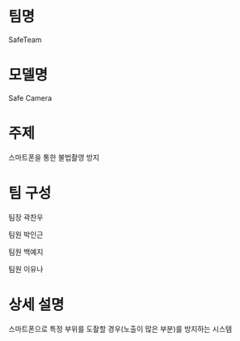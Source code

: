 # 팀명
SafeTeam

# 모델명
Safe Camera

# 주제
스마트폰을 통한 불법촬영 방지 

# 팀 구성
팀장 곽찬우

팀원 박인근

팀원 백예지

팀원 이유나

# 상세 설명
스마트폰으로 특정 부위를 도촬할 경우(노출이 많은 부분)를 방지하는 시스템 
